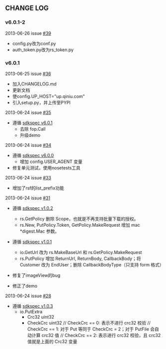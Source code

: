 ## CHANGE LOG

### v6.0.1-2

2013-06-26 issue [#39](https://github.com/qiniu/python-sdk/pull/39)

- config.py改为conf.py
- auth_token.py改为rs_token.py

### v6.0.1

2013-06-25 issue [#36](https://github.com/qiniu/python-sdk/pull/36)

- 加入CHANGELOG.md
- 更新文档
- 使config.UP_HOST="up.qiniu.com"
- 引入setup.py，并上传至PYPI

2013-06-24 issue [#35](https://github.com/qiniu/python-sdk/pull/35)

- 遵循 [sdkspec v6.0.1](https://github.com/qiniu/sdkspec/tree/v6.0.1)
  - 去除 fop.Call
  - 升级demo


2013-06-24 issue [#34](https://github.com/qiniu/python-sdk/pull/34)

- 遵循 [sdkspec v6.0.0](https://github.com/qiniu/sdkspec/tree/v6.0.0)
  - 增加 config.USER_AGENT 变量
- 修复单元测试，使用nosetests工具


2013-06-24 issue [#33](https://github.com/qiniu/python-sdk/pull/33)

- 增加了rsf的list_prefix功能


2013-06-24 issue [#31](https://github.com/qiniu/python-sdk/pull/31)

- 遵循 [sdkspec v1.0.2](https://github.com/qiniu/sdkspec/tree/v1.0.2)
  - rs.GetPolicy 删除 Scope，也就是不再支持批量下载的授权。
  - rs.New, PutPolicy.Token, GetPolicy.MakeRequest 增加 mac *digest.Mac 参数。

- 遵循 [sdkspec v1.0.1](https://github.com/qiniu/sdkspec/tree/v1.0.1)
  - io.GetUrl 改为 rs.MakeBaseUrl 和 rs.GetPolicy.MakeRequest
  - rs.PutPolicy 增加 ReturnUrl, ReturnBody, CallbackBody；将 Customer 改为 EndUser；删除 CallbackBodyType（只支持 form 格式） 

- 修复了imageView的bug
- 修正了demo



2013-06-24 issue [#28](https://github.com/qiniu/python-sdk/pull/28)

- 遵循 [sdkspec v1.0.3](https://github.com/qiniu/sdkspec/tree/v1.0.3)
  - io.PutExtra
    - Crc32 uint32
    - CheckCrc uint32 // CheckCrc == 0: 表示不进行 crc32 校验 // CheckCrc == 1: 对于 Put 等同于 CheckCrc = 2；对于 PutFile 会自动计算 crc32 值 // CheckCrc == 2: 表示进行 crc32 校验，且 crc32 值就是上面的 Crc32 变量
